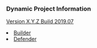 ### Dynamic Project Information
  <a href="#">Version X.Y.Z Build 2019.07</a></li>
      <li><a href="#">Builder</a></li>
      <li><a href="#">Defender</a></li>
    </ul>
  </div>
